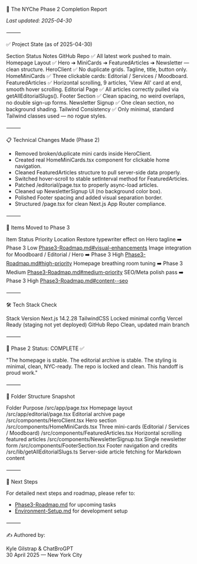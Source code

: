 📄 The NYChe Phase 2 Completion Report

_Last updated: 2025-04-30_

⸻

✅ Project State (as of 2025-04-30)

Section Status Notes
GitHub Repo ✅ All latest work pushed to main.
Homepage Layout ✅ Hero ➔ MiniCards ➔ FeaturedArticles ➔ Newsletter — clean structure.
HeroClient ✅ No duplicate grids. Tagline, title, button only.
HomeMiniCards ✅ Three clickable cards: Editorial / Services / Moodboard.
FeaturedArticles ✅ Horizontal scrolling, 9 articles, 'View All' card at end, smooth hover scrolling.
Editorial Page ✅ All articles correctly pulled via getAllEditorialSlugs().
Footer Section ✅ Clean spacing, no weird overlaps, no double sign-up forms.
Newsletter Signup ✅ One clean section, no background shading.
Tailwind Consistency ✅ Only minimal, standard Tailwind classes used — no rogue styles.

⸻

📋 Technical Changes Made (Phase 2)

- Removed broken/duplicate mini cards inside HeroClient.
- Created real HomeMiniCards.tsx component for clickable home navigation.
- Cleaned FeaturedArticles structure to pull server-side data properly.
- Switched hover-scroll to stable setInterval method for FeaturedArticles.
- Patched /editorial/page.tsx to properly async-load articles.
- Cleaned up NewsletterSignup UI (no background color box).
- Polished Footer spacing and added visual separation border.
- Structured /page.tsx for clean Next.js App Router compliance.

⸻

🔄 Items Moved to Phase 3

Item Status Priority Location
Restore typewriter effect on Hero tagline ➡️ Phase 3 Low [Phase3-Roadmap.md#visual-enhancements](./Phase3-Roadmap.md#visual-enhancements)
Image integration for Moodboard / Editorial / Hero ➡️ Phase 3 High [Phase3-Roadmap.md#high-priority](./Phase3-Roadmap.md#high-priority)
Homepage breathing room tuning ➡️ Phase 3 Medium [Phase3-Roadmap.md#medium-priority](./Phase3-Roadmap.md#medium-priority)
SEO/Meta polish pass ➡️ Phase 3 High [Phase3-Roadmap.md#content--seo](./Phase3-Roadmap.md#content--seo)

⸻

🛠 Tech Stack Check

Stack Version
Next.js 14.2.28
TailwindCSS Locked minimal config
Vercel Ready (staging not yet deployed)
GitHub Repo Clean, updated main branch

⸻

🚀 Phase 2 Status: COMPLETE ✅

"The homepage is stable.
The editorial archive is stable.
The styling is minimal, clean, NYC-ready.
The repo is locked and clean.
This handoff is proud work."

⸻

📂 Folder Structure Snapshot

Folder Purpose
/src/app/page.tsx Homepage layout
/src/app/editorial/page.tsx Editorial archive page
/src/components/HeroClient.tsx Hero section
/src/components/HomeMiniCards.tsx Three mini-cards (Editorial / Services / Moodboard)
/src/components/FeaturedArticles.tsx Horizontal scrolling featured articles
/src/components/NewsletterSignup.tsx Single newsletter form
/src/components/FooterSection.tsx Footer navigation and credits
/src/lib/getAllEditorialSlugs.ts Server-side article fetching for Markdown content

⸻

🎯 Next Steps

For detailed next steps and roadmap, please refer to:
- [Phase3-Roadmap.md](./Phase3-Roadmap.md) for upcoming tasks
- [Environment-Setup.md](./Environment-Setup.md) for development setup

⸻

✍️ Authored by:

Kyle Gilstrap & ChatBroGPT  
30 April 2025 — New York City
